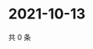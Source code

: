 # 2021-10-13

共 0 条

<!-- BEGIN WEIBO -->
<!-- 最后更新时间 Wed Oct 13 2021 14:10:20 GMT+0800 (China Standard Time) -->

<!-- END WEIBO -->

